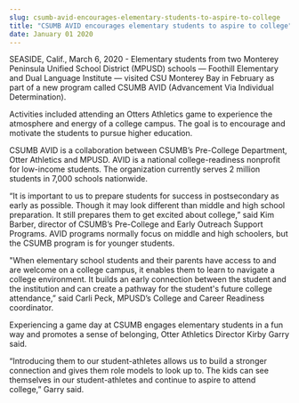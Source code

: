 ```yaml
---
slug: csumb-avid-encourages-elementary-students-to-aspire-to-college
title: "CSUMB AVID encourages elementary students to aspire to college"
date: January 01 2020
---
```


<p>SEASIDE, Calif., March 6, 2020 - Elementary students from two Monterey Peninsula Unified School District (MPUSD) schools — Foothill Elementary and Dual Language Institute — visited CSU Monterey Bay in February as part of a new program called CSUMB AVID (Advancement Via Individual Determination).</p><p>Activities included attending an Otters Athletics game to experience the atmosphere and energy of a college campus. The goal is to encourage and motivate the students to pursue higher education.</p><p>CSUMB AVID is a collaboration between CSUMB’s Pre-College Department, Otter Athletics and MPUSD. AVID is a national college-readiness nonprofit for low-income students. The organization currently serves 2 million students in 7,000 schools nationwide.</p><p>“It is important to us to prepare students for success in postsecondary as early as possible. Though it may look different than middle and high school preparation. It still prepares them to get excited about college,” said Kim Barber, director of CSUMB’s Pre-College and Early Outreach Support Programs. AVID programs normally focus on middle and high schoolers, but the CSUMB program is for younger students.</p><p>"When elementary school students and their parents have access to and are welcome on a college campus, it enables them to learn to navigate a college environment. It builds an early connection between the student and the institution and can create a pathway for the student's future college attendance,” said Carli Peck, MPUSD’s College and Career Readiness coordinator.</p><p>Experiencing a game day at CSUMB engages elementary students in a fun way and promotes a sense of belonging, Otter Athletics Director Kirby Garry said.</p><p>“Introducing them to our student-athletes allows us to build a stronger connection and gives them role models to look up to. The kids can see themselves in our student-athletes and continue to aspire to attend college,” Garry said.</p>
